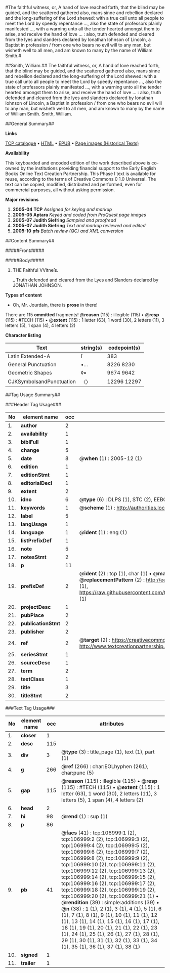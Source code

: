 #The faithful witness, or, A hand of love reached forth, that the blind may be guided, and the scattered gathered also, mans sinne and rebellion declared and the long-suffering of the Lord shewed: with a true call unto all people to meet the Lord by speedy repentance ..., also the state of professors plainly manifested ..., with a warning unto all the tender hearted amongst them to arise, and receive the hand of love ... : also, truth defended and cleared from the lyes and slanders declared by Ionathan Iohnson of Lincoln, a Baptist in profession / from one who bears no evil will to any man, but wisheth well to all men, and am known to many by the name of William Smith.#

##Smith, William.##
The faithful witness, or, A hand of love reached forth, that the blind may be guided, and the scattered gathered also, mans sinne and rebellion declared and the long-suffering of the Lord shewed: with a true call unto all people to meet the Lord by speedy repentance ..., also the state of professors plainly manifested ..., with a warning unto all the tender hearted amongst them to arise, and receive the hand of love ... : also, truth defended and cleared from the lyes and slanders declared by Ionathan Iohnson of Lincoln, a Baptist in profession / from one who bears no evil will to any man, but wisheth well to all men, and am known to many by the name of William Smith.
Smith, William.

##General Summary##

**Links**

[TCP catalogue](http://www.ota.ox.ac.uk/tcp/)  • 
[HTML](http://tei.it.ox.ac.uk/tcp/Texts-HTML/free/A60/A60630.html)  • 
[EPUB](http://tei.it.ox.ac.uk/tcp/Texts-EPUB/free/A60/A60630.epub) • 
[Page images (Historical Texts)](https://data.historicaltexts.jisc.ac.uk/view?pubId=eebo-18196434e&pageId=eebo-18196434e-106999-1)

**Availability**

This keyboarded and encoded edition of the
	       work described above is co-owned by the institutions
	       providing financial support to the Early English Books
	       Online Text Creation Partnership. This Phase I text is
	       available for reuse, according to the terms of Creative
	       Commons 0 1.0 Universal. The text can be copied,
	       modified, distributed and performed, even for
	       commercial purposes, all without asking permission.

**Major revisions**

1. __2005-04__ __TCP__ *Assigned for keying and markup*
1. __2005-05__ __Aptara__ *Keyed and coded from ProQuest page images*
1. __2005-07__ __Judith Siefring__ *Sampled and proofread*
1. __2005-07__ __Judith Siefring__ *Text and markup reviewed and edited*
1. __2005-10__ __pfs__ *Batch review (QC) and XML conversion*

##Content Summary##

#####Front#####

#####Body#####

1. THE
Faithful VVitneſs.

    _ Truth defended and cleared from the Lyes and Slanders declared
by JONATHAN JOHNSON.

**Types of content**

  * Oh, Mr. Jourdain, there is **prose** in there!

There are 115 **ommitted** fragments! 
 @__reason__ (115) : illegible (115)  •  @__resp__ (115) : #TECH (115)  •  @__extent__ (115) : 1 letter (63), 1 word (30), 2 letters (11), 3 letters (5), 1 span (4), 4 letters (2)

**Character listing**


|Text|string(s)|codepoint(s)|
|---|---|---|
|Latin Extended-A|ſ|383|
|General Punctuation|•…|8226 8230|
|Geometric Shapes|◊▪|9674 9642|
|CJKSymbolsandPunctuation|〈〉|12296 12297|

##Tag Usage Summary##

###Header Tag Usage###

|No|element name|occ|attributes|
|---|---|---|---|
|1.|__author__|2||
|2.|__availability__|1||
|3.|__biblFull__|1||
|4.|__change__|5||
|5.|__date__|8| @__when__ (1) : 2005-12 (1)|
|6.|__edition__|1||
|7.|__editionStmt__|1||
|8.|__editorialDecl__|1||
|9.|__extent__|2||
|10.|__idno__|6| @__type__ (6) : DLPS (1), STC (2), EEBO-CITATION (1), OCLC (1), VID (1)|
|11.|__keywords__|1| @__scheme__ (1) : http://authorities.loc.gov/ (1)|
|12.|__label__|5||
|13.|__langUsage__|1||
|14.|__language__|1| @__ident__ (1) : eng (1)|
|15.|__listPrefixDef__|1||
|16.|__note__|5||
|17.|__notesStmt__|2||
|18.|__p__|11||
|19.|__prefixDef__|2| @__ident__ (2) : tcp (1), char (1)  •  @__matchPattern__ (2) : ([0-9\-]+):([0-9IVX]+) (1), (.+) (1)  •  @__replacementPattern__ (2) : http://eebo.chadwyck.com/downloadtiff?vid=$1&page=$2 (1), https://raw.githubusercontent.com/textcreationpartnership/Texts/master/tcpchars.xml#$1 (1)|
|20.|__projectDesc__|1||
|21.|__pubPlace__|2||
|22.|__publicationStmt__|2||
|23.|__publisher__|2||
|24.|__ref__|2| @__target__ (2) : https://creativecommons.org/publicdomain/zero/1.0/ (1), http://www.textcreationpartnership.org/docs/. (1)|
|25.|__seriesStmt__|1||
|26.|__sourceDesc__|1||
|27.|__term__|2||
|28.|__textClass__|1||
|29.|__title__|3||
|30.|__titleStmt__|2||


###Text Tag Usage###

|No|element name|occ|attributes|
|---|---|---|---|
|1.|__closer__|1||
|2.|__desc__|115||
|3.|__div__|3| @__type__ (3) : title_page (1), text (1), part (1)|
|4.|__g__|266| @__ref__ (266) : char:EOLhyphen (261), char:punc (5)|
|5.|__gap__|115| @__reason__ (115) : illegible (115)  •  @__resp__ (115) : #TECH (115)  •  @__extent__ (115) : 1 letter (63), 1 word (30), 2 letters (11), 3 letters (5), 1 span (4), 4 letters (2)|
|6.|__head__|2||
|7.|__hi__|98| @__rend__ (1) : sup (1)|
|8.|__p__|86||
|9.|__pb__|41| @__facs__ (41) : tcp:106999:1 (2), tcp:106999:2 (2), tcp:106999:3 (2), tcp:106999:4 (2), tcp:106999:5 (2), tcp:106999:6 (2), tcp:106999:7 (2), tcp:106999:8 (2), tcp:106999:9 (2), tcp:106999:10 (2), tcp:106999:11 (2), tcp:106999:12 (2), tcp:106999:13 (2), tcp:106999:14 (2), tcp:106999:15 (2), tcp:106999:16 (2), tcp:106999:17 (2), tcp:106999:18 (2), tcp:106999:19 (2), tcp:106999:20 (2), tcp:106999:21 (1)  •  @__rendition__ (39) : simple:additions (39)  •  @__n__ (38) : 1 (1), 2 (1), 3 (1), 4 (1), 5 (1), 6 (1), 7 (1), 8 (1), 9 (1), 10 (1), 11 (1), 12 (1), 13 (1), 14 (1), 15 (1), 16 (1), 17 (1), 18 (1), 19 (1), 20 (1), 21 (1), 22 (1), 23 (1), 24 (1), 25 (1), 26 (1), 27 (1), 28 (1), 29 (1), 30 (1), 31 (1), 32 (1), 33 (1), 34 (1), 35 (1), 36 (1), 37 (1), 38 (1)|
|10.|__signed__|1||
|11.|__trailer__|1||

